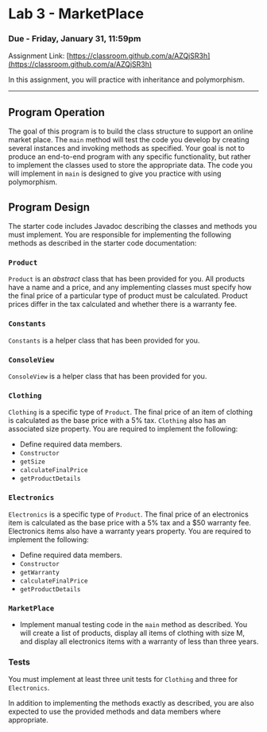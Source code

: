 # Lab 3 - MarketPlace
### Due - Friday, January 31, 11:59pm

Assignment Link:
[https://classroom.github.com/a/AZQjSR3h](https://classroom.github.com/a/AZQjSR3h)

In this assignment, you will practice with inheritance and polymorphism.

<hr/>

## Program Operation

The goal of this program is to build the class structure to support an online market place. The `main` method will test the code you develop by creating several instances and invoking methods as specified. Your goal is not to produce an end-to-end program with any specific functionality, but rather to implement the classes used to store the appropriate data. The code you will implement in `main` is designed to give you practice with using polymorphism.

## Program Design

The starter code includes Javadoc describing the classes and methods you must implement. You are responsible for implementing the following methods as described in the starter
code documentation:

### `Product`
`Product` is an *abstract* class that has been provided for you. All products have a name and a price, and any implementing classes must specify how the final price of a particular type of product must be calculated. Product prices differ in the tax calculated and whether there is a warranty fee. 

### `Constants`
`Constants` is a helper class that has been provided for you.

### `ConsoleView`
`ConsoleView` is a helper class that has been provided for you.

### `Clothing`
`Clothing` is a specific type of `Product`. The final price of an item of clothing is calculated as the base price with a 5% tax. `Clothing` also has an associated size property. You are required to implement the following:
- Define required data members.
- `Constructor`
- `getSize`
- `calculateFinalPrice`
- `getProductDetails`

### `Electronics`
`Electronics` is a specific type of `Product`. The final price of an electronics item is calculated as the base price with a 5% tax and a $50 warranty fee. Electronics items also have a warranty years property. You are required to implement the following:
- Define required data members.
- `Constructor`
- `getWarranty`
- `calculateFinalPrice`
- `getProductDetails`

### `MarketPlace`
- Implement manual testing code in the `main` method as described. You will create a list of products, display all items of clothing with size M, and display all electronics items with a warranty of less than three years.

### Tests

You must implement at least three unit tests for `Clothing` and three for `Electronics`.

In addition to implementing the methods exactly as described, you are also expected to use the provided methods and data members where appropriate.
